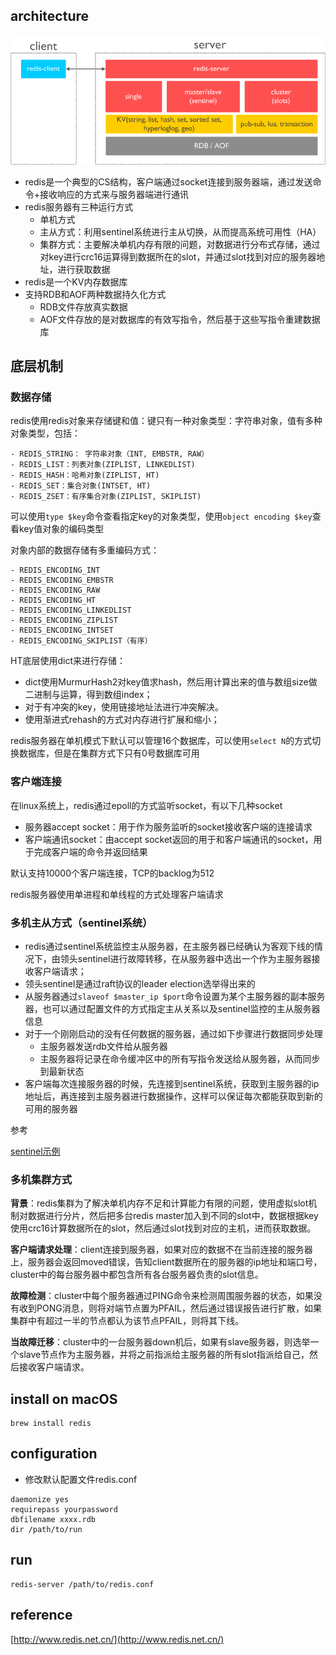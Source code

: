 ## architecture
![arch](./redis-arch.png)

- redis是一个典型的CS结构，客户端通过socket连接到服务器端，通过发送命令+接收响应的方式来与服务器端进行通讯
- redis服务器有三种运行方式
    * 单机方式
    * 主从方式：利用sentinel系统进行主从切换，从而提高系统可用性（HA）
    * 集群方式：主要解决单机内存有限的问题，对数据进行分布式存储，通过对key进行crc16运算得到数据所在的slot，并通过slot找到对应的服务器地址，进行获取数据
- redis是一个KV内存数据库
- 支持RDB和AOF两种数据持久化方式
    - RDB文件存放真实数据
    - AOF文件存放的是对数据库的有效写指令，然后基于这些写指令重建数据库


## 底层机制

### 数据存储
redis使用redis对象来存储键和值：键只有一种对象类型：字符串对象，值有多种对象类型，包括：

```
- REDIS_STRING： 字符串对象（INT, EMBSTR, RAW）
- REDIS_LIST：列表对象(ZIPLIST, LINKEDLIST)
- REDIS_HASH：哈希对象(ZIPLIST, HT)
- REDIS_SET：集合对象(INTSET, HT)
- REDIS_ZSET：有序集合对象(ZIPLIST, SKIPLIST)
```

可以使用`type $key`命令查看指定key的对象类型，使用`object encoding $key`查看key值对象的编码类型

对象内部的数据存储有多重编码方式：

```
- REDIS_ENCODING_INT
- REDIS_ENCODING_EMBSTR
- REDIS_ENCODING_RAW
- REDIS_ENCODING_HT
- REDIS_ENCODING_LINKEDLIST
- REDIS_ENCODING_ZIPLIST
- REDIS_ENCODING_INTSET
- REDIS_ENCODING_SKIPLIST（有序）
```

HT底层使用dict来进行存储：

- dict使用MurmurHash2对key值求hash，然后用计算出来的值与数组size做二进制与运算，得到数组index；
- 对于有冲突的key，使用链接地址法进行冲突解决。
- 使用渐进式rehash的方式对内存进行扩展和缩小；

redis服务器在单机模式下默认可以管理16个数据库，可以使用`select N`的方式切换数据库，但是在集群方式下只有0号数据库可用

### 客户端连接
在linux系统上，redis通过epoll的方式监听socket，有以下几种socket

- 服务器accept socket：用于作为服务监听的socket接收客户端的连接请求
- 客户端通讯socket：由accept socket返回的用于和客户端通讯的socket，用于完成客户端的命令并返回结果

默认支持10000个客户端连接，TCP的backlog为512

redis服务器使用单进程和单线程的方式处理客户端请求


### 多机主从方式（sentinel系统）

- redis通过sentinel系统监控主从服务器，在主服务器已经确认为客观下线的情况下，由领头sentinel进行故障转移，在从服务器中选出一个作为主服务器接收客户端请求；
- 领头sentinel是通过raft协议的leader election选举得出来的
- 从服务器通过`slaveof $master_ip $port`命令设置为某个主服务器的副本服务器，也可以通过配置文件的方式指定主从关系以及sentinel监控的主从服务器信息
- 对于一个刚刚启动的没有任何数据的服务器，通过如下步骤进行数据同步处理
    - 主服务器发送rdb文件给从服务器
    - 主服务器将记录在命令缓冲区中的所有写指令发送给从服务器，从而同步到最新状态
- 客户端每次连接服务器的时候，先连接到sentinel系统，获取到主服务器的ip地址后，再连接到主服务器进行数据操作，这样可以保证每次都能获取到新的可用的服务器

参考

[sentinel示例](http://blog.csdn.net/u013086392/article/details/52830804)

### 多机集群方式

**背景**：redis集群为了解决单机内存不足和计算能力有限的问题，使用虚拟slot机制对数据进行分片，然后把多台redis master加入到不同的slot中，数据根据key使用crc16计算数据所在的slot，然后通过slot找到对应的主机，进而获取数据。

**客户端请求处理**：client连接到服务器，如果对应的数据不在当前连接的服务器上，服务器会返回moved错误，告知client数据所在的服务器的ip地址和端口号，cluster中的每台服务器中都包含所有各台服务器负责的slot信息。

**故障检测**：cluster中每个服务器通过PING命令来检测周围服务器的状态，如果没有收到PONG消息，则将对端节点置为PFAIL，然后通过错误报告进行扩散，如果集群中有超过一半的节点都认为该节点PFAIL，则将其下线。

**当故障迁移**：cluster中的一台服务器down机后，如果有slave服务器，则选举一个slave节点作为主服务器，并将之前指派给主服务器的所有slot指派给自己，然后接收客户端请求。


## install on macOS

```
brew install redis
```

## configuration

- 修改默认配置文件redis.conf

```
daemonize yes
requirepass yourpassword
dbfilename xxxx.rdb
dir /path/to/run

```

## run

```
redis-server /path/to/redis.conf
```

## reference

[http://www.redis.net.cn/](http://www.redis.net.cn/)

